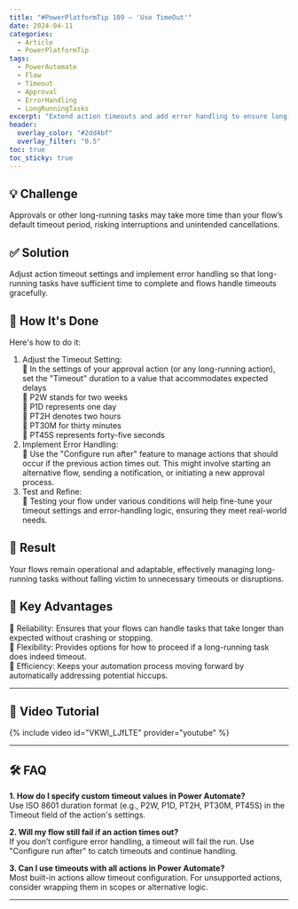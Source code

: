 ```yaml
---
title: "#PowerPlatformTip 109 – 'Use TimeOut'"
date: 2024-04-11
categories:
  - Article
  - PowerPlatformTip
tags:
  - PowerAutomate
  - Flow
  - Timeout
  - Approval
  - ErrorHandling
  - LongRunningTasks
excerpt: "Extend action timeouts and add error handling to ensure long-running Power Automate tasks complete without disruption."
header:
  overlay_color: "#2dd4bf"
  overlay_filter: "0.5"
toc: true
toc_sticky: true
---
```


## 💡 Challenge
Approvals or other long-running tasks may take more time than your flow’s default timeout period, risking interruptions and unintended cancellations.

## ✅ Solution
Adjust action timeout settings and implement error handling so that long-running tasks have sufficient time to complete and flows handle timeouts gracefully.

## 🔧 How It's Done
Here's how to do it:
1. Adjust the Timeout Setting:  
   🔸 In the settings of your approval action (or any long-running action), set the "Timeout" duration to a value that accommodates expected delays  
   🔸 P2W stands for two weeks  
   🔸 P1D represents one day  
   🔸 PT2H denotes two hours  
   🔸 PT30M for thirty minutes  
   🔸 PT45S represents forty-five seconds
2. Implement Error Handling:  
   🔸 Use the "Configure run after" feature to manage actions that should occur if the previous action times out. This might involve starting an alternative flow, sending a notification, or initiating a new approval process.
3. Test and Refine:  
   🔸 Testing your flow under various conditions will help fine-tune your timeout settings and error-handling logic, ensuring they meet real-world needs.

## 🎉 Result
Your flows remain operational and adaptable, effectively managing long-running tasks without falling victim to unnecessary timeouts or disruptions.

## 🌟 Key Advantages
🔸 Reliability: Ensures that your flows can handle tasks that take longer than expected without crashing or stopping.  
🔸 Flexibility: Provides options for how to proceed if a long-running task does indeed timeout.  
🔸 Efficiency: Keeps your automation process moving forward by automatically addressing potential hiccups.

---

## 🎥 Video Tutorial
{% include video id="VKWl_LJfLTE" provider="youtube" %}

---

## 🛠️ FAQ
**1. How do I specify custom timeout values in Power Automate?**  
Use ISO 8601 duration format (e.g., P2W, P1D, PT2H, PT30M, PT45S) in the Timeout field of the action's settings.

**2. Will my flow still fail if an action times out?**  
If you don’t configure error handling, a timeout will fail the run. Use "Configure run after" to catch timeouts and continue handling.

**3. Can I use timeouts with all actions in Power Automate?**  
Most built-in actions allow timeout configuration. For unsupported actions, consider wrapping them in scopes or alternative logic.

---